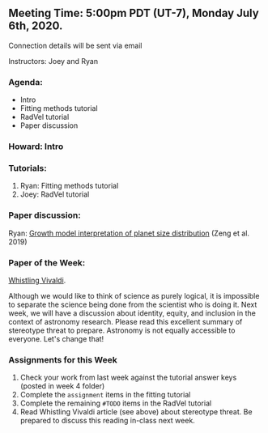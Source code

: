 ## Meeting Time: 5:00pm PDT (UT-7), Monday July 6th, 2020.
Connection details will be sent via email

Instructors: Joey and Ryan

### Agenda:
* Intro
* Fitting methods tutorial
* RadVel tutorial
* Paper discussion

### Howard: Intro

### Tutorials:
1. Ryan: Fitting methods tutorial
2. Joey: RadVel tutorial

### Paper discussion:
Ryan: [Growth model interpretation of planet size distribution](https://drive.google.com/file/d/1dSFWhcip5TK61KJ6jm-whv3R7cEWgP57/view?usp=sharing) (Zeng et al. 2019)

### Paper of the Week:
[Whistling Vivaldi](https://drive.google.com/drive/folders/1mNisjq1yZL2pIpoysNbK3xCAfuZrtX-Q).

Although we would like to think of science as purely logical, it is impossible to separate the science being done from the scientist who is doing it. Next week, we will have a discussion about identity, equity, and inclusion in the context of astronomy research. Please read this excellent summary of stereotype threat to prepare. Astronomy is not equally accessible to everyone. Let's change that!

### Assignments for this Week

1. Check your work from last week against the tutorial answer keys (posted in week 4 folder)
2. Complete the `assignment` items in the fitting tutorial
3. Complete the remaining `#TODO` items in the RadVel tutorial
3. Read Whistling Vivaldi article (see above) about stereotype threat. Be prepared to discuss this reading in-class next week.
